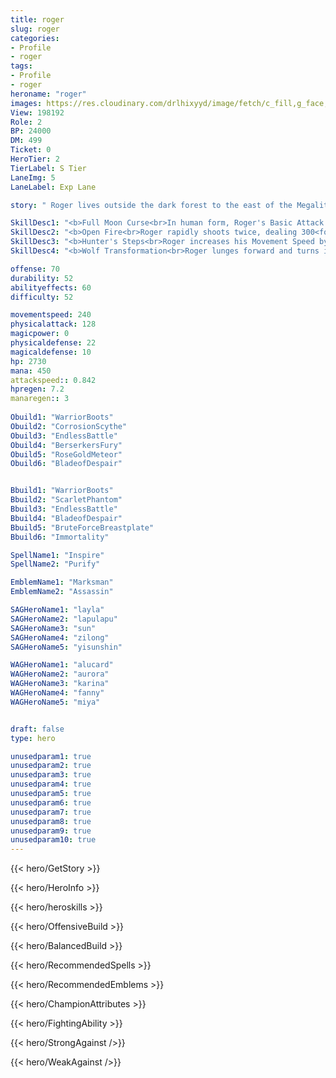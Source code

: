 ```yaml
---
title: roger
slug: roger
categories: 
- Profile 
- roger
tags: 
- Profile
- roger
heroname: "roger"
images: https://res.cloudinary.com/drlhixyyd/image/fetch/c_fill,g_face,f_auto/https://cdn2-build.mobagenie.my.id/p/images/banner/full/roger.jpg
View: 198192 
Role: 2 
BP: 24000
DM: 499 
Ticket: 0 
HeroTier: 2 
TierLabel: S Tier 
LaneImg: 5
LaneLabel: Exp Lane 

story: " Roger lives outside the dark forest to the east of the Megalith Wasteland. He is a hunter rich in experience who hunts for his livelihood. Many dangerous animals live in the dark forest, and the most fearsome among them aren\'t rare magical creatures but the old wolf king \"White Tooth\" who leads a pack of wolves one hundred strong. They are cooperative pack hunters, and White Tooth also received the influence of an evil power that awakened magical abilities within him. To fulfill their hunting needs, the wolf pack gradually starting prowling outside the boundaries of the dark forest, often attacking travelers on the road. In the spirit of justice, Roger planned to get rid of this public harm and tracked White Tooth\'s steps. Roger caught up with and blindsided White Tooth just as he was devouring a little girl, and Roger cut open the wolf\'s belly. Roger had defeated White Tooth, but the evil power lurking within White Tooth contaminated the hunter. \"Even the purest of heart, a man who never forgets to say his prayers at night, will be unable to avoid turning into a werewolf under the full moon.\" Under the moon\'s call, Roger was shocked to find out the old legends were true. He had become a werewolf. To avoid losing his senses while transformed and harming his family, Roger had no choice but to flee far away from his home. "

SkillDesc1: "<b>Full Moon Curse<br>In human form, Roger's Basic Attack slows enemies down by 10%. In wolf form, his Basic Attack deals extra damage that equals to 5% of enemies' lost HP (Up to 60 extra damage to Creeps)."   
SkillDesc2: "<b>Open Fire<br>Roger rapidly shoots twice, dealing 300<font color='#D58E1F'>( +120% Total Physical ATK)</font> <font color='#C53535'>(Physical Damage)</font> in total. The first Hunter Net slows enemies by 80% for 1.5s. The second one reduces Physical Defense of enemies by 10 for 5s."   
SkillDesc3: "<b>Hunter's Steps<br>Roger increases his Movement Speed by 40% for 2.5s."   
SkillDesc4: "<b>Wolf Transformation<br>Roger lunges forward and turns into a wolf, dealing 200<font color='#D58E1F'>( +100% Extra Physical ATK)</font> <font color='#C53535'>(Physical Damage)</font> and slowing enemies by 90% for 0.8s. <font color='#404495'>(Passive)</font>: In Wolf form, Roger gains 20 Physical and Magic Defense and 25 Movement Speed."  

offense: 70 
durability: 52 
abilityeffects: 60 
difficulty: 52 

movementspeed: 240
physicalattack: 128
magicpower: 0
physicaldefense: 22
magicaldefense: 10
hp: 2730
mana: 450
attackspeed:: 0.842
hpregen: 7.2
manaregen:: 3
 
Obuild1: "WarriorBoots"  
Obuild2: "CorrosionScythe" 
Obuild3: "EndlessBattle" 
Obuild4: "BerserkersFury" 
Obuild5: "RoseGoldMeteor" 
Obuild6: "BladeofDespair" 


Bbuild1: "WarriorBoots"  
Bbuild2: "ScarletPhantom" 
Bbuild3: "EndlessBattle" 
Bbuild4: "BladeofDespair" 
Bbuild5: "BruteForceBreastplate" 
Bbuild6: "Immortality" 

SpellName1: "Inspire" 
SpellName2: "Purify"   

EmblemName1: "Marksman" 
EmblemName2: "Assassin"    

SAGHeroName1: "layla"
SAGHeroName2: "lapulapu"
SAGHeroName3: "sun"
SAGHeroName4: "zilong"
SAGHeroName5: "yisunshin"

WAGHeroName1: "alucard"
WAGHeroName2: "aurora"
WAGHeroName3: "karina"
WAGHeroName4: "fanny"
WAGHeroName5: "miya"


draft: false
type: hero

unusedparam1: true
unusedparam2: true
unusedparam3: true
unusedparam4: true
unusedparam5: true
unusedparam6: true
unusedparam7: true
unusedparam8: true
unusedparam9: true
unusedparam10: true
---
```



{{< hero/GetStory >}}

{{< hero/HeroInfo >}}
 
{{< hero/heroskills >}}

{{< hero/OffensiveBuild >}} 

{{< hero/BalancedBuild >}}


{{< hero/RecommendedSpells >}}  

{{< hero/RecommendedEmblems >}}   


{{< hero/ChampionAttributes >}}


{{< hero/FightingAbility >}}

{{< hero/StrongAgainst />}}

{{< hero/WeakAgainst />}}

